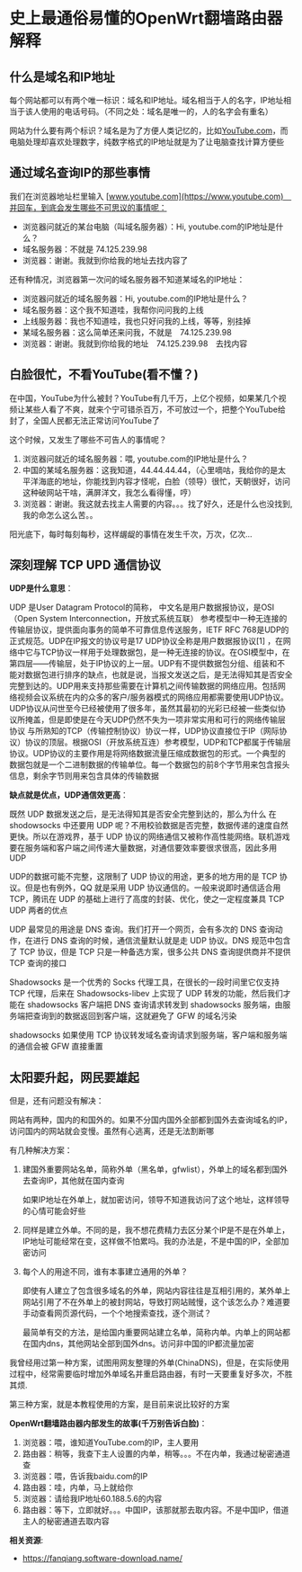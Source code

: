 史上最通俗易懂的OpenWrt翻墙路由器解释
===============================

什么是域名和IP地址
--------

每个网站都可以有两个唯一标识：域名和IP地址。域名相当于人的名字，IP地址相当于该人使用的电话号码。（不同之处：域名是唯一的，人的名字会有重名）

网站为什么要有两个标识？域名是为了方便人类记忆的，比如[YouTube.com](https://www.youtube.com)，而电脑处理却喜欢处理数字，纯数字格式的IP地址就是为了让电脑查找计算方便些

通过域名查询IP的那些事情
--------

我们在浏览器地址栏里输入 [www.youtube.com](https://www.youtube.com)　并回车，到底会发生哪些不可思议的事情呢：

- 浏览器问就近的某台电脑（叫域名服务器）：Hi, youtube.com的IP地址是什么？
- 域名服务器：不就是 74.125.239.98
- 浏览器：谢谢。我就到你给我的地址去找内容了

还有种情况，浏览器第一次问的域名服务器不知道某域名的IP地址：

- 浏览器问就近的域名服务器：Hi, youtube.com的IP地址是什么？
- 域名服务器：这个我不知道哇，我帮你问问我的上线
- 上线服务器：我也不知道哇，我也只好问我的上线，等等，别挂掉
- 某域名服务器：这么简单还来问我，不就是　74.125.239.98
- 浏览器：谢谢。我就到你给我的地址　74.125.239.98　去找内容

白脸很忙，不看YouTube(看不懂？)
--------

在中国，YouTube为什么被封？YouTube有几千万，上亿个视频，如果某几个视频让某些人看了不爽，就来个宁可错杀百万，不可放过一个，把整个YouTube给封了，全国人民都无法正常访问YouTube了

这个时候，又发生了哪些不可告人的事情呢？

1. 浏览器问就近的域名服务器：喂, youtube.com的IP地址是什么？
2. 中国的某域名服务器：这我知道，44.44.44.44，（心里嘀咕，我给你的是太平洋海底的地址，你能找到内容才怪呢，白脸（领导）很忙，天朝很好，访问这种破网站干啥，满屏洋文，我怎么看得懂，哼）
3. 浏览器：谢谢。我这就去找主人需要的内容。。。找了好久，还是什么也没找到,我的命怎么这么苦。。

阳光底下，每时每刻每秒，这样龌龊的事情在发生千次，万次，亿次...

深刻理解 TCP UPD 通信协议
--------------------

**UDP是什么意思**：

UDP 是User Datagram Protocol的简称， 中文名是用户数据报协议，是OSI（Open System Interconnection，开放式系统互联） 参考模型中一种无连接的传输层协议，提供面向事务的简单不可靠信息传送服务，IETF RFC 768是UDP的正式规范。UDP在IP报文的协议号是17
UDP协议全称是用户数据报协议[1] ，在网络中它与TCP协议一样用于处理数据包，是一种无连接的协议。在OSI模型中，在第四层——传输层，处于IP协议的上一层。UDP有不提供数据包分组、组装和不能对数据包进行排序的缺点，也就是说，当报文发送之后，是无法得知其是否安全完整到达的。UDP用来支持那些需要在计算机之间传输数据的网络应用。包括网络视频会议系统在内的众多的客户/服务器模式的网络应用都需要使用UDP协议。UDP协议从问世至今已经被使用了很多年，虽然其最初的光彩已经被一些类似协议所掩盖，但是即使是在今天UDP仍然不失为一项非常实用和可行的网络传输层协议
与所熟知的TCP（传输控制协议）协议一样，UDP协议直接位于IP（网际协议）协议的顶层。根据OSI（开放系统互连）参考模型，UDP和TCP都属于传输层协议。UDP协议的主要作用是将网络数据流量压缩成数据包的形式。一个典型的数据包就是一个二进制数据的传输单位。每一个数据包的前8个字节用来包含报头信息，剩余字节则用来包含具体的传输数据

**缺点就是优点，UDP通信效更高**：

既然 UDP 数据发送之后，是无法得知其是否安全完整到达的，那么为什么 在 shodowsocks 中还要用 UDP 呢？不用校验数据是否完整，数据传递的速度自然更快。所以在游戏界，基于 UDP 协议的网络通信又被称作高性能网络。联机游戏要在服务端和客户端之间传递大量数据，对通信要效率要很求很高，因此多用 UDP

UDP的数据可能不完整，这限制了 UDP 协议的用途，更多的地方用的是 TCP 协议。但是也有例外，QQ 就是采用 UDP 协议通信的。一般来说即时通信适合用 TCP，腾讯在 UDP 的基础上进行了高度的封装、优化，使之一定程度兼具 TCP UDP 两者的优点

UDP 最常见的用途是 DNS 查询。我们打开一个网页，会有多次的 DNS 查询动作，在进行 DNS 查询的时候，通信流量默认就是走 UDP 协议。DNS 规范中包含了 TCP 协议，但是 TCP 只是一种备选方案，很多公共 DNS 查询提供商并不提供 TCP 查询的接口

Shadowsocks 是一个优秀的 Socks 代理工具，在很长的一段时间里它仅支持 TCP 代理，后来在 Shadowsocks-libev 上实现了 UDP 转发的功能，然后我们才能在 shadowsocks 客户端把 DNS 查询请求转发到 shadowsocks 服务端，由服务端把查询到的数据返回到客户端，这就避免了 GFW 的域名污染

shadowsocks 如果使用 TCP 协议转发域名查询请求到服务端，客户端和服务端的通信会被 GFW 直接重置

太阳要升起，网民要雄起
--------

但是，还有问题没有解决：

网站有两种，国内的和国外的。如果不分国内国外全部都到国外去查询域名的IP，访问国内的网站就会变慢。虽然有心逃离，还是无法割断哪

有几种解决方案：

1. 建国外重要网站名单，简称外单（黑名单，gfwlist），外单上的域名都到国外去查询IP，其他就在国内查询

    如果IP地址在外单上，就加密访问，领导不知道我访问了这个地址，这样领导的心情可能会好些

2. 同样是建立外单。不同的是，我不想花费精力去区分某个IP是不是在外单上，IP地址可能经常在变，这样做不怕累吗。我的办法是，不是中国的IP，全部加密访问

3. 每个人的用途不同，谁有本事建立通用的外单？  

    即使有人建立了包含很多域名的外单，网站内容往往是互相引用的，某外单上网站引用了不在外单上的被封网站，导致打网站贼慢，这个该怎么办？难道要手动查看网页源代码，一个个地搜索查找，逐个测试？

    最简单有交的方法，是给国内重要网站建立名单，简称内单。内单上的网站都在国内dns，其他网站全部到国外dns。访问非中国的IP都流量加密

我曾经用过第一种方案，试图用网友整理的外单(ChinaDNS)，但是，在实际使用过程中，经常需要临时增加外单域名并重启路由器，有时一天要重复好多次，不胜其烦.

第三种方案，就是本教程使用的方案，是目前来说比较好的方案

**OpenWrt翻墙路由器内部发生的故事(千万别告诉白脸)**：

1. 浏览器：喂，谁知道YouTube.com的IP，主人要用
2. 路由器：稍等，我查下主人设置的内单，稍等。。。不在内单，我通过秘密通道查
3. 浏览器：喂，告诉我baidu.com的IP
4. 路由器：哇，内单，马上就给你
5. 浏览器：请给我IP地址60.188.5.6的内容
6. 路由器：等下，立即就好。。。中国IP，该那就那去取内容。不是中国IP，借道主人的秘密通道去取内容

**相关资源**:

- https://fanqiang.software-download.name/